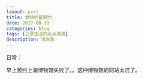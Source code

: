 ```yaml
---
layout: post
title: 愉快的星期六
date: 2017-08-19
categories: blog
tags: [记录生活的点点滴滴]
description: 流水账
---
```


日常：

早上预约上海博物馆失败了。。这种博物馆的网站太坑了。

